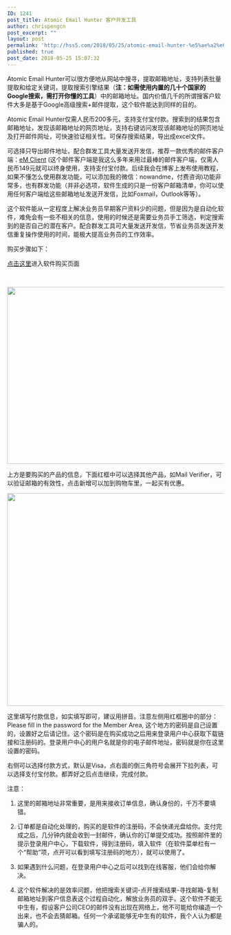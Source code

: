 ```yaml
---
ID: 1241
post_title: Atomic Email Hunter 客户开发工具
author: chrispengcn
post_excerpt: ""
layout: post
permalink: 'http://hss5.com/2018/05/25/atomic-email-hunter-%e5%ae%a2%e6%88%b7%e5%bc%80%e5%8f%91%e5%b7%a5%e5%85%b7/'
published: true
post_date: 2018-05-25 15:07:32
---
```

Atomic Email Hunter可以很方便地从网站中搜寻，提取邮箱地址，支持列表批量提取和给定关键词，提取搜索引擎结果（<strong>注：如需使用内置的几十个国家的Google搜索，需打开你懂的</strong><strong>工具</strong>）中的邮箱地址。国内价值几千的所谓搜客户软件大多是基于Google高级搜索+邮件提取，这个软件能达到同样的目的。

Atomic Email Hunter仅需人民币200多元，支持支付宝付款。搜索到的结果包含邮箱地址，发现该邮箱地址的网页地址，支持右键访问发现该邮箱地址的网页地址及打开邮件网址，可快速验证相关性。可保存搜索结果，导出成excel文件。

可选择只导出邮件地址，配合群发工具大量发送开发信，推荐一款优秀的邮件客户端：<a href="http://neilshuo.com/emclient" target="_blank" rel="noopener noreferrer">eM Client</a> (这个邮件客户端是我这么多年来用过最棒的邮件客户端，仅需人民币149元就可以终身使用，支持支付宝付款。后续我会在博客上发布使用教程，如果不懂怎么使用群发功能，可以添加我的微信：nowandme，付费咨询)功能非常多，也有群发功能（并非必选项，软件生成的只是一份客户邮箱清单，你可以使用任何客户端给这些邮箱地址发送开发信，比如Foxmail，Outlook等等）。

这个软件能从一定程度上解决业务员早期客户资料少的问题，但是因为是自动化软件，难免会有一些不相关的信息，使用的时候还是需要业务员手工筛选，判定搜索到的是否自己的潜在客户。配合群发工具可大量发送开发信，节省业务员发送开发信重复操作使用的时间，能极大提高业务员的工作效率。

购买步骤如下：

<a href="http://neilshuo.com/emh" target="_blank" rel="noopener noreferrer">点击这里</a>进入软件购买页面

&nbsp;

<a href="https://store.massmailsoftware.com/order/checkout.php?PRODS=1300375&amp;QTY=1&amp;AFFILIATE=63651&amp;CART=1" target="_blank" rel="noopener noreferrer"><img class="aligncenter wp-image-2929 size-full" src="http://neilshuo.com/wp-content/uploads/2014/09/select-product-small.png" sizes="(max-width: 738px) 100vw, 738px" srcset="http://neilshuo.com/wp-content/uploads/2014/09/select-product-small.png 738w, http://neilshuo.com/wp-content/uploads/2014/09/select-product-small-300x167.png 300w" alt="" width="738" height="412" /></a>

上方是要购买的产品的信息，下面红框中可以选择其他产品，如Mail Verifier，可以验证邮箱的有效性，点击新增可以加到购物车里，一起买有优惠。

<a href="https://store.massmailsoftware.com/order/checkout.php?PRODS=1300375&amp;QTY=1&amp;AFFILIATE=63651&amp;CART=1" target="_blank" rel="noopener noreferrer"><img class="aligncenter wp-image-2931 size-full" src="http://neilshuo.com/wp-content/uploads/2014/09/payment.png" sizes="(max-width: 737px) 100vw, 737px" srcset="http://neilshuo.com/wp-content/uploads/2014/09/payment.png 737w, http://neilshuo.com/wp-content/uploads/2014/09/payment-300x201.png 300w" alt="" width="737" height="495" /></a>

这里填写付款信息，如实填写即可，建议用拼音。注意左侧用红框圈中的部分：Please fill in the password for the Member Area, 这个地方的密码是自己设置的，设置好之后请记住。这个密码是在购买成功之后用来登录用户中心获取下载链接和注册码的。登录用户中心的用户名就是你的电子邮件地址，密码就是你在这里设置的密码。

右侧可以选择付款方式，默认是Visa，点右面的倒三角符号会展开下拉列表，可以选择支付宝付款。都弄好之后点击继续，完成付款。

注意：

1. 这里的邮箱地址非常重要，是用来接收订单信息，确认身份的，千万不要填错。

2. 订单都是自动化处理的，购买的是软件的注册码，不会快递光盘给你。支付完成之后，几分钟内就会收到一封邮件，确认你的订单提交成功。按照邮件里的提示登录用户中心，下载软件，得到注册码，填入软件（在软件菜单栏有一个“帮助”项，点开可以看到填写注册码的地方），就可以使用了。

3. 如果遇到什么问题，在登录用户中心之后可以找到在线客服，他们会给你解决。

4. 这个软件解决的是效率问题，他把搜索关键词-点开搜索结果-寻找邮箱-复制邮箱地址到客户信息表这个过程自动化，解放业务员的双手。这个软件不能无中生有，假设客户公司CEO的邮件没有出现在网络上，他不可能给你编造一个出来，也不会去猜邮箱。任何一个承诺能够无中生有的软件，我个人认为都是骗人的。